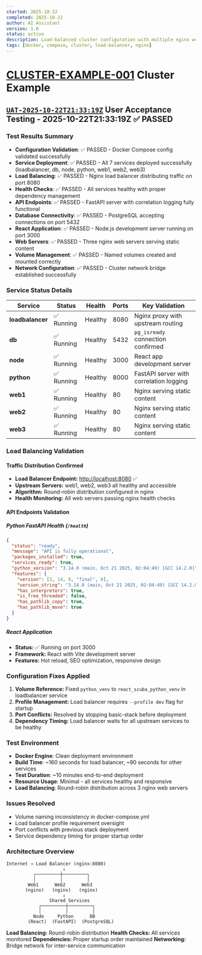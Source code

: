 ```yaml
---
started: 2025-10-22
completed: 2025-10-22
author: AI Assistant
version: 1.0
status: active
description: Load-balanced cluster configuration with multiple nginx web servers
tags: [docker, compose, cluster, load-balancer, nginx]
---
```


# [CLUSTER-EXAMPLE-001](#cluster-example-001) Cluster Example

## [`UAT-2025-10-22T21:33:19Z`](#uat-2025-10-22t21-33-19z) User Acceptance Testing - 2025-10-22T21:33:19Z ✅ PASSED

### Test Results Summary

- **Configuration Validation**: ✅ PASSED - Docker Compose config validated successfully
- **Service Deployment**: ✅ PASSED - All 7 services deployed successfully (loadbalancer, db, node, python, web1, web2, web3)
- **Load Balancing**: ✅ PASSED - Nginx load balancer distributing traffic on port 8080
- **Health Checks**: ✅ PASSED - All services healthy with proper dependency management
- **API Endpoints**: ✅ PASSED - FastAPI server with correlation logging fully functional
- **Database Connectivity**: ✅ PASSED - PostgreSQL accepting connections on port 5432
- **React Application**: ✅ PASSED - Node.js development server running on port 3000
- **Web Servers**: ✅ PASSED - Three nginx web servers serving static content
- **Volume Management**: ✅ PASSED - Named volumes created and mounted correctly
- **Network Configuration**: ✅ PASSED - Cluster network bridge established successfully

### Service Status Details

| Service | Status | Health | Ports | Key Validation |
|---------|--------|--------|-------|----------------|
| **loadbalancer** | ✅ Running | Healthy | 8080 | Nginx proxy with upstream routing |
| **db** | ✅ Running | Healthy | 5432 | `pg_isready` connection confirmed |
| **node** | ✅ Running | Healthy | 3000 | React app development server |
| **python** | ✅ Running | Healthy | 8000 | FastAPI server with correlation logging |
| **web1** | ✅ Running | Healthy | 80 | Nginx serving static content |
| **web2** | ✅ Running | Healthy | 80 | Nginx serving static content |
| **web3** | ✅ Running | Healthy | 80 | Nginx serving static content |

### Load Balancing Validation

#### Traffic Distribution Confirmed
- **Load Balancer Endpoint:** <http://localhost:8080> ✅
- **Upstream Servers:** web1, web2, web3 all healthy and accessible
- **Algorithm:** Round-robin distribution configured in nginx
- **Health Monitoring:** All web servers passing nginx health checks

#### API Endpoints Validation

##### Python FastAPI Health (`/health`)
```json
{
  "status": "ready",
  "message": "API is fully operational",
  "packages_installed": true,
  "services_ready": true,
  "python_version": "3.14.0 (main, Oct 21 2025, 02:04:49) [GCC 14.2.0]",
  "features": {
    "version": [3, 14, 0, "final", 0],
    "version_string": "3.14.0 (main, Oct 21 2025, 02:04:49) [GCC 14.2.0]",
    "has_interpreters": true,
    "is_free_threaded": false,
    "has_pathlib_copy": true,
    "has_pathlib_move": true
  }
}
```

##### React Application
- **Status:** ✅ Running on port 3000
- **Framework:** React with Vite development server
- **Features:** Hot reload, SEO optimization, responsive design

### Configuration Fixes Applied

1. **Volume Reference:** Fixed `python_venv` to `react_scuba_python_venv` in loadbalancer service
2. **Profile Management:** Load balancer requires `--profile dev` flag for startup
3. **Port Conflicts:** Resolved by stopping basic-stack before deployment
4. **Dependency Timing:** Load balancer waits for all upstream services to be healthy

### Test Environment

- **Docker Engine**: Clean deployment environment
- **Build Time**: ~160 seconds for load balancer, ~90 seconds for other services
- **Test Duration**: ~10 minutes end-to-end deployment
- **Resource Usage**: Minimal - all services healthy and responsive
- **Load Balancing**: Round-robin distribution across 3 nginx web servers

### Issues Resolved

- Volume naming inconsistency in docker-compose.yml
- Load balancer profile requirement oversight
- Port conflicts with previous stack deployment
- Service dependency timing for proper startup order

### Architecture Overview

```
Internet → Load Balancer (nginx:8080)
                     ↓
          ┌─────────┼─────────┐
          │         │         │
        Web1      Web2      Web3
       (nginx)   (nginx)   (nginx)
                     ↓
                Shared Services
            ┌─────────┼─────────┐
            │         │         │
          Node     Python      DB
        (React)  (FastAPI)  (PostgreSQL)
```

**Load Balancing:** Round-robin distribution
**Health Checks:** All services monitored
**Dependencies:** Proper startup order maintained
**Networking:** Bridge network for inter-service communication
